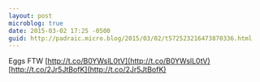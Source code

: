 ```yaml
---
layout: post
microblog: true
date: 2015-03-02 17:25 -0500
guid: http://padraic.micro.blog/2015/03/02/t572523216473870336.html
---
```

Eggs FTW [http://t.co/B0YWslL0tV](http://t.co/B0YWslL0tV) [http://t.co/2Jr5JtBofK](http://t.co/2Jr5JtBofK)
